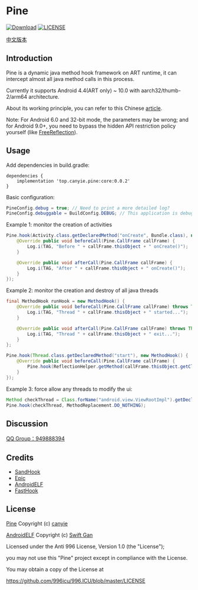 # Pine
[![Download](https://api.bintray.com/packages/canyie/pine/core/images/download.svg?version=0.0.2)](https://bintray.com/canyie/pine/core/0.0.2/link)
[![LICENSE](https://img.shields.io/badge/license-Anti%20996-blue.svg)](https://github.com/996icu/996.ICU/blob/master/LICENSE)

[中文版本](README_cn.md)
## Introduction
Pine is a dynamic java method hook framework on ART runtime, it can intercept almost all java method calls in this process.

Currently it supports Android 4.4(ART only) ~ 10.0 with aarch32/thumb-2/arm64 architecture.

About its working principle, you can refer to this Chinese [article](https://canyie.github.io/2020/04/27/dynamic-hooking-framework-on-art/).

Note: For Android 6.0 and 32-bit mode, the parameters may be wrong; and for Android 9.0+, you need to bypass the hidden API restriction policy yourself (like [FreeReflection](https://github.com/tiann/FreeReflection)).
## Usage
Add dependencies in build.gradle:
```grooxy
dependencies {
    implementation 'top.canyie.pine:core:0.0.2'
}
```
Basic configuration:
```java
PineConfig.debug = true; // Need to print a more detailed log?
PineConfig.debuggable = BuildConfig.DEBUG; // This application is debuggable?
```

Example 1: monitor the creation of activities
```java
Pine.hook(Activity.class.getDeclaredMethod("onCreate", Bundle.class), new MethodHook() {
    @Override public void beforeCall(Pine.CallFrame callFrame) {
        Log.i(TAG, "Before " + callFrame.thisObject + " onCreate()");
    }

    @Override public void afterCall(Pine.CallFrame callFrame) {
        Log.i(TAG, "After " + callFrame.thisObject + " onCreate()");
    }
});
```

Example 2: monitor the creation and destroy of all java threads
```java
final MethodHook runHook = new MethodHook() {
    @Override public void beforeCall(Pine.CallFrame callFrame) throws Throwable {
        Log.i(TAG, "Thread " + callFrame.thisObject + " started...");
    }

    @Override public void afterCall(Pine.CallFrame callFrame) throws Throwable {
        Log.i(TAG, "Thread " + callFrame.thisObject + " exit...");
    }
};

Pine.hook(Thread.class.getDeclaredMethod("start"), new MethodHook() {
    @Override public void beforeCall(Pine.CallFrame callFrame) {
        Pine.hook(ReflectionHelper.getMethod(callFrame.thisObject.getClass(), "run"), runHook);
    }
});
```

Example 3: force allow any threads to modify the ui:
```java
Method checkThread = Class.forName("android.view.ViewRootImpl").getDeclaredMethod("checkThread");
Pine.hook(checkThread, MethodReplacement.DO_NOTHING);
```

## Discussion
[QQ Group：949888394](https://shang.qq.com/wpa/qunwpa?idkey=25549719b948d2aaeb9e579955e39d71768111844b370fcb824d43b9b20e1c04)

## Credits
- [SandHook](https://github.com/ganyao114/SandHook)
- [Epic](https://github.com/tiann/epic)
- [AndroidELF](https://github.com/ganyao114/AndroidELF)
- [FastHook](https://github.com/turing-technician/FastHook)

## License
[Pine](https://github.com/canyie/pine) Copyright (c) [canyie](http://github.com/canyie)

[AndroidELF](https://github.com/ganyao114/AndroidELF)  Copyright (c) [Swift Gan](https://github.com/ganyao114)

Licensed under the Anti 996 License, Version 1.0 (the "License");

you may not use this "Pine" project except in compliance with the License.

You may obtain a copy of the License at

https://github.com/996icu/996.ICU/blob/master/LICENSE